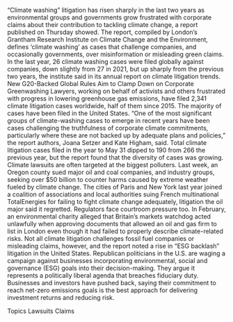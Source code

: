 “Climate washing” litigation has risen sharply in the last two years as environmental groups and governments grow frustrated with corporate claims about their contribution to tackling climate change, a report published on Thursday showed.
The report, compiled by London’s Grantham Research Institute on Climate Change and the Environment, defines ‘climate washing’ as cases that challenge companies, and occasionally governments, over misinformation or misleading green claims.
In the last year, 26 climate washing cases were filed globally against companies, down slightly from 27 in 2021, but up sharply from the previous two years, the institute said in its annual report on climate litigation trends.
New G20-Backed Global Rules Aim to Clamp Down on Corporate Greenwashing
Lawyers, working on behalf of activists and others frustrated with progress in lowering greenhouse gas emissions, have filed 2,341 climate litigation cases worldwide, half of them since 2015. The majority of cases have been filed in the United States.
“One of the most significant groups of climate-washing cases to emerge in recent years have been cases challenging the truthfulness of corporate climate commitments, particularly where these are not backed up by adequate plans and policies,” the report authors, Joana Setzer and Kate Higham, said.
Total climate litigation cases filed in the year to May 31 dipped to 190 from 266 the previous year, but the report found that the diversity of cases was growing.
Climate lawsuits are often targeted at the biggest polluters.
Last week, an Oregon county sued major oil and coal companies, and industry groups, seeking over $50 billion to counter harms caused by extreme weather fueled by climate change.
The cities of Paris and New York last year joined a coalition of associations and local authorities suing French multinational TotalEnergies for failing to fight climate change adequately, litigation the oil major said it regretted.
Regulators face courtroom pressure too. In February, an environmental charity alleged that Britain’s markets watchdog acted unlawfully when approving documents that allowed an oil and gas firm to list in London even though it had failed to properly describe climate-related risks.
Not all climate litigation challenges fossil fuel companies or misleading claims, however, and the report noted a rise in “ESG backlash” litigation in the United States.
Republican politicians in the U.S. are waging a campaign against businesses incorporating environmental, social and governance (ESG) goals into their decision-making. They argue it represents a politically liberal agenda that breaches fiduciary duty.
Businesses and investors have pushed back, saying their commitment to reach net-zero emissions goals is the best approach for delivering investment returns and reducing risk.

Topics
Lawsuits
Claims
